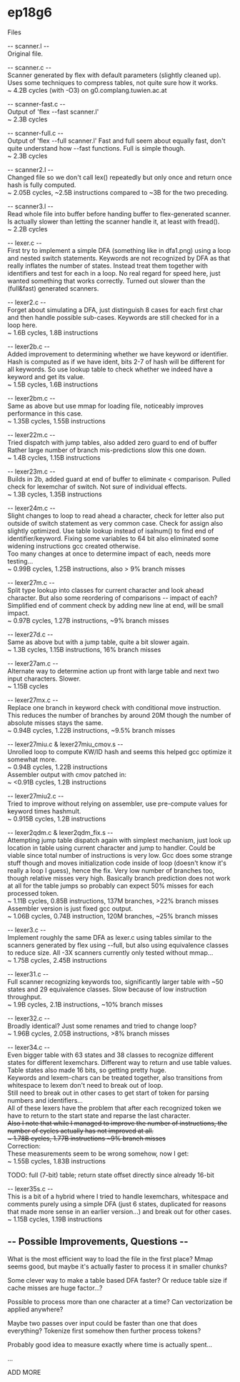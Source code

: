 # ep18g6

Files

-- scanner.l --  
Original file.

-- scanner.c --  
Scanner generated by flex with default parameters (slightly cleaned up). 
Uses some techniques to compress tables, not quite sure how it works.  
~ 4.2B cycles (with -O3) on g0.complang.tuwien.ac.at

-- scanner-fast.c --  
Output of 'flex --fast scanner.l'  
~ 2.3B cycles

-- scanner-full.c --  
Output of 'flex --full scanner.l'
Fast and full seem about equally fast, don't quite understand how --fast functions. 
Full is simple though.  
~ 2.3B cycles

-- scanner2.l --  
Changed file so we don't call lex() repeatedly but only once and return once hash 
is fully computed.  
~ 2.05B cycles, ~2.5B instructions compared to ~3B for the two preceding.

-- scanner3.l --  
Read whole file into buffer before handing buffer to flex-generated scanner. 
Is actually slower than letting the scanner handle it, at least with fread().  
~ 2.2B cycles


-- lexer.c --  
First try to implement a simple DFA (something like in dfa1.png) using a loop 
and nested switch statements. 
Keywords are not recognized by DFA as that really inflates the number of states.
Instead treat them together with identifiers and test for each in a loop. 
No real regard for speed here, just wanted something that works correctly. Turned
out slower than the (full&fast) generated scanners.

-- lexer2.c --  
Forget about simulating a DFA, just distinguish 8 cases for each first char and then 
handle possible sub-cases. Keywords are still checked for in a loop here.  
~ 1.6B cycles, 1.8B instructions

-- lexer2b.c --  
Added improvement to determining whether we have keyword or identifier. 
Hash is computed as if we have ident, bits 2-7 of hash will be different for all 
keywords. So use lookup table to check whether we indeed have a keyword and get
its value.  
~ 1.5B cycles, 1.6B instructions

-- lexer2bm.c --  
Same as above but use mmap for loading file, noticeably improves performance in
this case.  
~ 1.35B cycles, 1.55B instructions

-- lexer22m.c --  
Tried dispatch with jump tables, also added zero guard to end of buffer
Rather large number of branch mis-predictions slow this one down.  
~ 1.4B cycles, 1.15B instructions

-- lexer23m.c --  
Builds in 2b, added guard at end of buffer to eliminate < comparison. 
Pulled check for lexemchar of switch. Not sure of individual effects.  
~ 1.3B cycles, 1.35B instructions

-- lexer24m.c --  
Slight changes to loop to read ahead a character, check for letter also put outside 
of switch statement as very common case. Check for assign also slightly optimized. 
Use table lookup instead of isalnum() to find end of identifier/keyword. 
Fixing some variables to 64 bit also eliminated some widening instructions gcc 
created otherwise.  
Too many changes at once to determine impact of each, needs more testing...  
~ 0.99B cycles, 1.25B instructions, also > 9% branch misses

-- lexer27m.c --  
Split type lookup into classes for current character and look ahead character. 
But also some reordering of comparisons -- impact of each? 
Simplified end of comment check by adding new line at end, will be small impact.  
~ 0.97B cycles, 1.27B instructions, ~9% branch misses

-- lexer27d.c --  
Same as above but with a jump table, quite a bit slower again.  
~ 1.3B cycles, 1.15B instructions, 16% branch misses

-- lexer27am.c --  
Alternate way to determine action up front with large table and next two input 
characters. Slower.  
~ 1.15B cycles

-- lexer27mx.c --  
Replace one branch in keyword check with conditional move instruction. This reduces
the number of branches by around 20M though the number of absolute misses stays the
same.  
~ 0.94B cycles, 1.22B instructions, ~9.5% branch misses

-- lexer27miu.c & lexer27miu_cmov.s --  
Unrolled loop to compute KW/ID hash and seems this helped gcc optimize it somewhat more.  
~ 0.94B cycles, 1.22B instructions  
Assembler output with cmov patched in:  
~ <0.91B cycles, 1.2B instructions  

-- lexer27miu2.c --  
Tried to improve without relying on assembler, use pre-compute values for keyword 
times hashmult.  
~ 0.915B cycles, 1.2B instructions  

-- lexer2qdm.c & lexer2qdm_fix.s --  
Attempting jump table dispatch again with simplest mechanism, just look up location
in table using current character and jump to handler. Could be viable since total
number of instructions is very low. Gcc does some strange stuff though and moves
initialization code inside of loop (doesn't know it's really a loop I guess), hence
the fix. 
Very low number of branches too, though relative misses very high. Basically branch
prediction does not work at all for the table jumps so probably can expect 50% misses 
for each processed token.  
~ 1.11B cycles, 0.85B instructions, 137M branches, >22% branch misses
Assembler version is just fixed gcc output.  
~ 1.06B cycles, 0.74B instruction, 120M branches, ~25% branch misses

-- lexer3.c --  
Implement roughly the same DFA as lexer.c using tables similar to the scanners 
generated by flex using --full, but also using equivalence classes to reduce size. 
All -3X scanners currently only tested without mmap...  
~ 1.75B cycles, 2.45B instructions


-- lexer31.c --  
Full scanner recognizing keywords too, significantly larger table with ~50 states 
and 29 equivalence classes. Slow because of low instruction throughput.  
~ 1.9B cycles, 2.1B instructions, ~10% branch misses

-- lexer32.c --  
Broadly identical? Just some renames and tried to change loop?  
~ 1.96B cycles, 2.05B instructions, >8% branch misses

-- lexer34.c --  
Even bigger table with 63 states and 38 classes to recognize different states for 
different lexemchars. Different way to return and use table values. Table states 
also made 16 bits, so getting pretty huge.  
Keywords and lexem-chars can be treated together, also transitions from whitespace 
to lexem don't need to break out of loop.  
Still need to break out in other cases to get start of token for parsing numbers 
and identifiers...  
All of these lexers have the problem that after each recognized token we have 
to return to the start state and reparse the last character.  
<del>Also I note that while I managed to improve the number of instructions, the number
of cycles actually has not improved at all.  
~ 1.78B cycles, 1.77B instructions ~9% branch misses</del>  
Correction:  
These measurements seem to be wrong somehow, now I get:  
~ 1.55B cycles, 1.83B instructions  

TODO: full (7-bit) table; return state offset directly since already 16-bit

-- lexer35s.c --  
This is a bit of a hybrid where I tried to handle lexemchars, whitespace and comments 
purely using a simple DFA (just 6 states, duplicated for reasons that made more sense
in an earlier version...) and break out for other cases.  
~ 1.15B cycles, 1.19B instructions  


## -- Possible Improvements, Questions --

What is the most efficient way to load the file in the first place? Mmap seems 
good, but maybe it's actually faster to process it in smaller chunks?

Some clever way to make a table based DFA faster?
Or reduce table size if cache misses are huge factor...?

Possible to process more than one character at a time? Can vectorization be applied anywhere?

Maybe two passes over input could be faster than one that does everything?
Tokenize first somehow then further process tokens?

Probably good idea to measure exactly where time is actually spent...

...

ADD MORE
